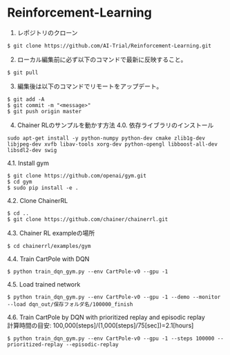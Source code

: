 # Reinforcement-Learning

1. レポジトリのクローン

```
$ git clone https://github.com/AI-Trial/Reinforcement-Learning.git
```

2. ローカル編集前に必ず以下のコマンドで最新に反映すること。

```
$ git pull
```

3. 編集後は以下のコマンドでリモートをアップデート。

```
$ git add -A
$ git commit -m "<message>"
$ git push origin master
```
4. Chainer RLのサンプルを動かす方法
4.0. 依存ライブラリのインストール
```
sudo apt-get install -y python-numpy python-dev cmake zlib1g-dev libjpeg-dev xvfb libav-tools xorg-dev python-opengl libboost-all-dev libsdl2-dev swig
```
4.1. Install gym
```
$ git clone https://github.com/openai/gym.git
$ cd gym
$ sudo pip install -e .
```

4.2. Clone ChainerRL
```
$ cd ..
$ git clone https://github.com/chainer/chainerrl.git
```

4.3. Chainer RL exampleの場所
```
$ cd chainerrl/examples/gym
```

4.4. Train CartPole with DQN
```
$ python train_dqn_gym.py --env CartPole-v0 --gpu -1
```

4.5. Load trained network
```
$ python train_dqn_gym.py --env CartPole-v0 --gpu -1 --demo --monitor --load dqn_out/保存フォルダ名/100000_finish
```

4.6. Train CartPole by DQN with prioritized replay and episodic replay  
計算時間の目安: 100,000[steps]/(1,000[steps]/75[sec])=2.1[hours]
```
$ python train_dqn_gym.py --env CartPole-v0 --gpu -1 --steps 100000 --prioritized-replay --episodic-replay
```
